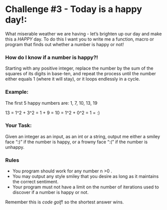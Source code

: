  # Challenge #3 - Today is a happy day!:

What miserable weather we are having - let’s brighten up our day and make this a *HAPPY* day. To do this I want you to write me a function, macro or program that finds out whether a number is happy or not!

### How do I know if a number is happy?!

Starting with any positive integer, replace the number by the sum of the squares of its digits in base-ten, and repeat the process until the number either equals 1 (where it will stay), or it loops endlessly in a cycle.

### Example: 

The first 5 happy numbers are: 1, 7, 10, 13, 19

13 = 1^2 + 3^2 = 1 + 9 = 10 = 1^2 + 0^2 = 1 = :)

### Your Task:
Given an integer as an input, as an int or a string, output me either a smiley face “:)” if the number is happy, or a frowny face “:(” if the number is unhappy.

### Rules
- You program should work for any number n >0 .
- You may output any style smiley that you desire as long as it maintains the correct sentiment.
- Your program must not have a limit on the number of iterations used to discover if a number is happy or not.

Remember this is *code golf*! so the shortest answer wins.

